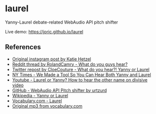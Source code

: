 # laurel

Yanny-Laurel debate-related WebAudio API pitch shifter

Live demo: https://joric.github.io/laurel

## References

* [Original instagram post by Katie Hetzel](https://www.instagram.com/stories/highlights/17932318081098385/)
* [Reddit thread by RolandCamry - What do you guys hear?](https://www.reddit.com/r/blackmagicfuckery/comments/8ixrwi/what_do_you_guys_hear/)
* [Twitter repost by CloeCouture - What do you hear?! Yanny or Laurel](https://twitter.com/CloeCouture/status/996218489831473152)
* [NY Times - We Made a Tool So You Can Hear Both Yanny and Laurel](https://nytimes.com/interactive/2018/05/16/upshot/audio-clip-yanny-laurel-debate.html)
* [Youtube - Laurel or Yanny? How to hear the other name on divisive video](https://www.youtube.com/watch?v=9PrndtwT-us)
* [GitHub - WebAudio API Pitch shifter by urtzurd](https://github.com/urtzurd/html-audio)
* [Wikipedia - Yanny or Laurel](https://en.wikipedia.org/wiki/Yanny_or_Laurel)
* [Vocabulary.com - Laurel](https://www.vocabulary.com/dictionary/laurel)
* [Original mp3 from vocabulary.com](https://audio.vocab.com/1.0/us/L/1DF66F7GBFQ2U.mp3)

